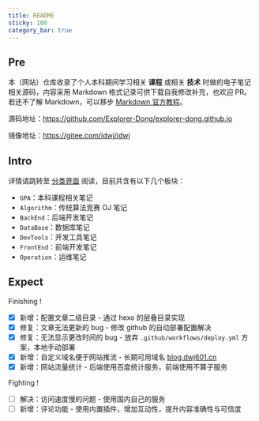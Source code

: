```yaml
---
title: README
sticky: 100
category_bar: true
---
```


## Pre

本（网站）仓库收录了个人本科期间学习相关 **课程** 或相关 **技术** 时做的电子笔记相关源码，内容采用 Markdown 格式记录可供下载自我修改补充，也欢迎 PR。若还不了解 Markdown，可以移步 [Markdown 官方教程](https://markdown.com.cn/)。

源码地址：<https://github.com/Explorer-Dong/explorer-dong.github.io>

镜像地址：<https://gitee.com/idwj/idwj>

## Intro

详情请跳转至 [分类界面](https://blog.dwj601.cn/categories/) 阅读，目前共含有以下几个板块：

- `GPA`：本科课程相关笔记
- `Algorithm`：传统算法竞赛 OJ 笔记
- `BackEnd`：后端开发笔记
- `DataBase`：数据库笔记
- `DevTools`：开发工具笔记
- `FrontEnd`：前端开发笔记
- `Operation`：运维笔记

## Expect

Finishing !

- [x] 新增：配置文章二级目录 - 通过 hexo 的层叠目录实现
- [x] 修复：文章无法更新的 bug - 修改 github 的自动部署配置解决
- [x] 修复：无法显示更改时间的 bug - 放弃 `.github/workflows/deploy.yml` 方案，本地手动部署
- [x] 新增：自定义域名便于网站推流 - 长期可用域名 [blog.dwj601.cn](https://blog.dwj601.cn/)
- [x] 新增：网站流量统计 - 后端使用百度统计服务，前端使用不算子服务

Fighting !

- [ ] 解决：访问速度慢的问题 - 使用国内自己的服务
- [ ] 新增：评论功能 - 使用内置插件，增加互动性，提升内容准确性与可信度
